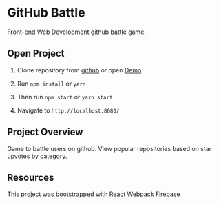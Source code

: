 
# GitHub Battle

Front-end Web Development github battle game. 

## Open Project

1. Clone repository from [github](https://github.com/ajames20/github-battle) or open [Demo](https://githubbattle-8b273.firebaseapp.com/)

1. Run `npm install` or `yarn`

1. Then run `npm start` or `yarn start`

1. Navigate to `http://localhost:8080/`

## Project Overview

Game to battle users on github. View popular repositories based on star upvotes by category. 

## Resources

This project was bootstrapped with [React]()
[Webpack]()
[Firebase]()

